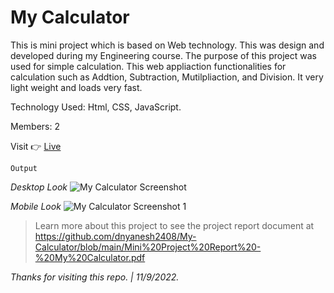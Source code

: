 # My Calculator

This is mini project which is based on Web technology. This was design and developed during my Engineering course. The purpose of this project was used for simple calculation. This web appliaction functionalities for calculation such as Addtion, Subtraction, Mutilpliaction, and Division. It very light weight and loads very fast.

Technology Used: Html, CSS, JavaScript.

Members: 2

Visit 👉 [Live](https://dnyaneshkolhe.com/My-Calculator/)

`Output`

_Desktop Look_
![My Calculator Screenshot](https://user-images.githubusercontent.com/61074868/189536869-072923c1-e2c1-4ff8-b902-de1d5cec7a04.png)

_Mobile Look_
![My Calculator Screenshot 1](https://user-images.githubusercontent.com/61074868/189709796-9bb552a7-b83f-4fa3-b6cb-b786cac13bb7.jpg)

> Learn more about this project to see the project report document at https://github.com/dnyanesh2408/My-Calculator/blob/main/Mini%20Project%20Report%20-%20My%20Calculator.pdf

_Thanks for visiting this repo. | 11/9/2022._

